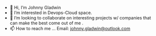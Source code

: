 - 👋 Hi, I’m Johnny Gladwin
- 👀 I’m interested in Devops-Cloud space. 
- 💞️ I’m looking to collaborate on interesting projects w/ companies that can make the best come out of me . 
- 📫 How to reach me ... Email: johnny.gladwin@outlook.com 

<!---
johnnygladwin1991/johnnygladwin1991 is a ✨ special ✨ repository because its `README.md` (this file) appears on your GitHub profile.
You can click the Preview link to take a look at your changes.
--->
